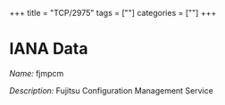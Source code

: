 +++
title = "TCP/2975"
tags = [""]
categories = [""]
+++

# IANA Data

_Name:_ fjmpcm

_Description:_ Fujitsu Configuration Management Service

